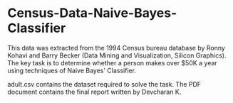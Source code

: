 # Census-Data-Naive-Bayes-Classifier

This data was extracted from the 1994 Census bureau database by Ronny Kohavi and Barry
Becker (Data Mining and Visualization, Silicon Graphics). The key task is to determine whether
a person makes over $50K a year using techniques of Naive Bayes' Classifier.

adult.csv contains the dataset required to solve the task.
The PDF document contains the final report written by Devcharan K.
